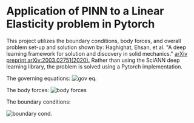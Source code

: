 # Application of PINN to a Linear Elasticity problem in Pytorch

This project utilizes the boundary conditions, body forces, and overall problem set-up and solution shown by:
Haghighat, Ehsan, et al. "A deep learning framework for solution and discovery in solid mechanics." [arXiv preprint
arXiv:2003.02751(2020).](https://arxiv.org/abs/2003.02751)
Rather than using the SciANN deep learning library, the problem is solved using a Pytorch implementation.

The governing equations:
![gov eq.](https://github.com/annapachecohartman/PINN/assets/126839762/0f7e02f7-9c44-47be-aa18-7b0ecade8b29)

The body forces:
![body forces](https://github.com/annapachecohartman/PINN/assets/126839762/4a2f20a7-4672-4b0a-9a2d-aa1362a35516)

The boundary conditions:

![boundary cond.](https://github.com/annapachecohartman/PINN/assets/126839762/527006e9-2eec-4316-902c-c7aa1158fcc7)


